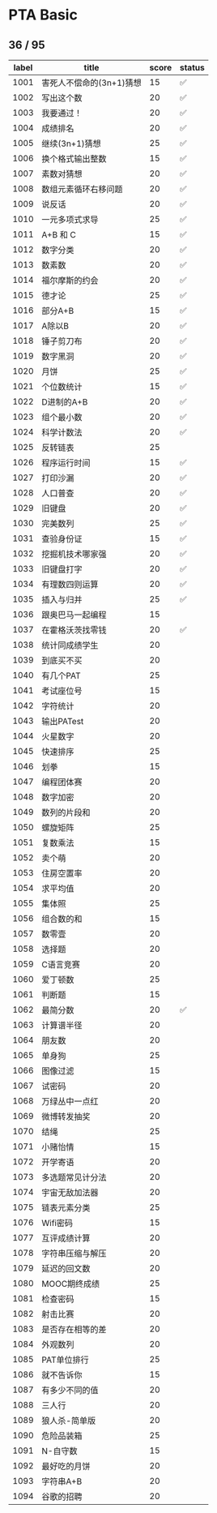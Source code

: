 # PTA Basic

## 36 / 95

| label | title                    | score | status |
|-------|--------------------------|-------|--------|
| 1001  | 害死人不偿命的(3n+1)猜想 | 15    |  ✅  |
| 1002  | 写出这个数               | 20    |  ✅  |
| 1003  | 我要通过！               | 20    |  ✅  |
| 1004  | 成绩排名                 | 20    |  ✅  |
| 1005  | 继续(3n+1)猜想           | 25    |  ✅  |
| 1006  | 换个格式输出整数         | 15    |  ✅  |
| 1007  | 素数对猜想               | 20    |  ✅  |
| 1008  | 数组元素循环右移问题     | 20    |  ✅  |
| 1009  | 说反话                   | 20    |  ✅  |
| 1010  | 一元多项式求导           | 25    |  ✅  |
| 1011  | A+B 和 C                 | 15    |  ✅  |
| 1012  | 数字分类                 | 20    |  ✅  |
| 1013  | 数素数                   | 20    |  ✅  |
| 1014  | 福尔摩斯的约会           | 20    |  ✅  |
| 1015  | 德才论                   | 25    |  ✅  |
| 1016  | 部分A+B                  | 15    |  ✅  |
| 1017  | A除以B                   | 20    |  ✅  |
| 1018  | 锤子剪刀布               | 20    |  ✅  |
| 1019  | 数字黑洞                 | 20    |  ✅  |
| 1020  | 月饼                     | 25    |  ✅  |
| 1021  | 个位数统计               | 15    |  ✅  |
| 1022  | D进制的A+B               | 20    |  ✅  |
| 1023  | 组个最小数               | 20    |  ✅  |
| 1024  | 科学计数法               | 20    |  ✅  |
| 1025  | 反转链表                 | 25    |     |
| 1026  | 程序运行时间             | 15    |  ✅  |
| 1027  | 打印沙漏                 | 20    |  ✅  |
| 1028  | 人口普查                 | 20    |  ✅  |
| 1029  | 旧键盘                   | 20    |  ✅  |
| 1030  | 完美数列                 | 25    |  ✅  |
| 1031  | 查验身份证               | 15    |  ✅  |
| 1032  | 挖掘机技术哪家强         | 20    |  ✅  |
| 1033  | 旧键盘打字               | 20    |  ✅  |
| 1034  | 有理数四则运算           | 20    |  ✅  |
| 1035  | 插入与归并               | 25    |  ✅  |
| 1036  | 跟奥巴马一起编程         | 15    |     |
| 1037  | 在霍格沃茨找零钱         | 20    |  ✅  |
| 1038  | 统计同成绩学生           | 20    |     |
| 1039  | 到底买不买               | 20    |     |
| 1040  | 有几个PAT                | 25    |     |
| 1041  | 考试座位号               | 15    |     |
| 1042  | 字符统计                 | 20    |     |
| 1043  | 输出PATest               | 20    |     |
| 1044  | 火星数字                 | 20    |     |
| 1045  | 快速排序                 | 25    |     |
| 1046  | 划拳                     | 15    |     |
| 1047  | 编程团体赛               | 20    |     |
| 1048  | 数字加密                 | 20    |     |
| 1049  | 数列的片段和             | 20    |     |
| 1050  | 螺旋矩阵                 | 25    |     |
| 1051  | 复数乘法                 | 15    |     |
| 1052  | 卖个萌                   | 20    |     |
| 1053  | 住房空置率               | 20    |     |
| 1054  | 求平均值                 | 20    |     |
| 1055  | 集体照                   | 25    |     |
| 1056  | 组合数的和               | 15    |     |
| 1057  | 数零壹                   | 20    |     |
| 1058  | 选择题                   | 20    |     |
| 1059  | C语言竞赛                | 20    |     |
| 1060  | 爱丁顿数                 | 25    |     |
| 1061  | 判断题                   | 15    |     |
| 1062  | 最简分数                 | 20    |  ✅  |
| 1063  | 计算谱半径               | 20    |     |
| 1064  | 朋友数                   | 20    |     |
| 1065  | 单身狗                   | 25    |     |
| 1066  | 图像过滤                 | 15    |     |
| 1067  | 试密码                   | 20    |     |
| 1068  | 万绿丛中一点红           | 20    |     |
| 1069  | 微博转发抽奖             | 20    |     |
| 1070  | 结绳                     | 25    |     |
| 1071  | 小赌怡情                 | 15    |     |
| 1072  | 开学寄语                 | 20    |     |
| 1073  | 多选题常见计分法         | 20    |     |
| 1074  | 宇宙无敌加法器           | 20    |     |
| 1075  | 链表元素分类             | 25    |     |
| 1076  | Wifi密码                 | 15    |     |
| 1077  | 互评成绩计算             | 20    |     |
| 1078  | 字符串压缩与解压         | 20    |     |
| 1079  | 延迟的回文数             | 20    |     |
| 1080  | MOOC期终成绩             | 25    |     |
| 1081  | 检查密码                 | 15    |     |
| 1082  | 射击比赛                 | 20    |     |
| 1083  | 是否存在相等的差         | 20    |     |
| 1084  | 外观数列                 | 20    |     |
| 1085  | PAT单位排行              | 25    |     |
| 1086  | 就不告诉你               | 15    |     |
| 1087  | 有多少不同的值           | 20    |     |
| 1088  | 三人行                   | 20    |     |
| 1089  | 狼人杀-简单版            | 20    |     |
| 1090  | 危险品装箱               | 25    |     |
| 1091  | N-自守数                 | 15    |     |
| 1092  | 最好吃的月饼             | 20    |     |
| 1093  | 字符串A+B                | 20    |     |
| 1094  | 谷歌的招聘               | 20    |     |
